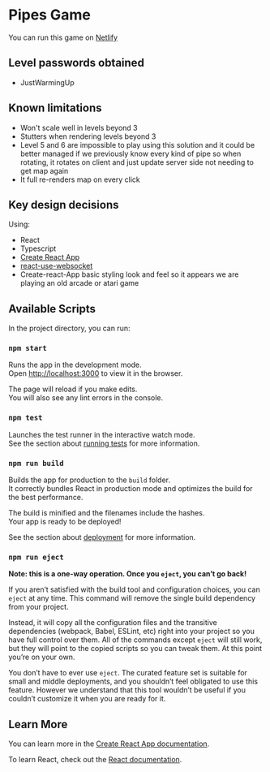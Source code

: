 # Pipes Game

You can run this game on [Netlify](https://admirable-lokum-ed2cb3.netlify.app/)

## Level passwords obtained

- JustWarmingUp

## Known limitations

- Won't scale well in levels beyond 3
- Stutters when rendering levels beyond 3
- Level 5 and 6 are impossible to play using this solution and it could be better managed if we previously know every kind of pipe so when rotating, it rotates on client and just update server side not needing to get map again
- It full re-renders map on every click

## Key design decisions

Using:
- React
- Typescript
- [Create React App](https://github.com/facebook/create-react-app)
- [react-use-websocket](https://github.com/robtaussig/react-use-websocket)
- Create-react-App basic styling look and feel so it appears we are playing an old arcade or atari game

## Available Scripts

In the project directory, you can run:

### `npm start`

Runs the app in the development mode.\
Open [http://localhost:3000](http://localhost:3000) to view it in the browser.

The page will reload if you make edits.\
You will also see any lint errors in the console.

### `npm test`

Launches the test runner in the interactive watch mode.\
See the section about [running tests](https://facebook.github.io/create-react-app/docs/running-tests) for more information.

### `npm run build`

Builds the app for production to the `build` folder.\
It correctly bundles React in production mode and optimizes the build for the best performance.

The build is minified and the filenames include the hashes.\
Your app is ready to be deployed!

See the section about [deployment](https://facebook.github.io/create-react-app/docs/deployment) for more information.

### `npm run eject`

**Note: this is a one-way operation. Once you `eject`, you can’t go back!**

If you aren’t satisfied with the build tool and configuration choices, you can `eject` at any time. This command will remove the single build dependency from your project.

Instead, it will copy all the configuration files and the transitive dependencies (webpack, Babel, ESLint, etc) right into your project so you have full control over them. All of the commands except `eject` will still work, but they will point to the copied scripts so you can tweak them. At this point you’re on your own.

You don’t have to ever use `eject`. The curated feature set is suitable for small and middle deployments, and you shouldn’t feel obligated to use this feature. However we understand that this tool wouldn’t be useful if you couldn’t customize it when you are ready for it.

## Learn More

You can learn more in the [Create React App documentation](https://facebook.github.io/create-react-app/docs/getting-started).

To learn React, check out the [React documentation](https://reactjs.org/).
